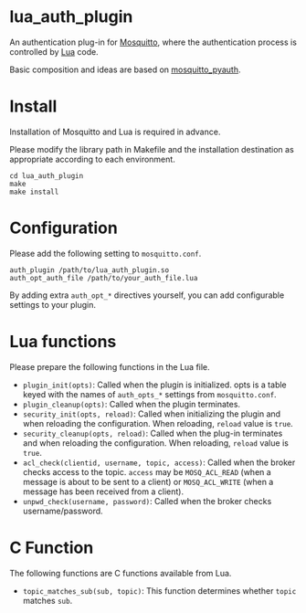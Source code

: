 # lua_auth_plugin

An authentication plug-in for [Mosquitto](https://mosquitto.org/), where the authentication process is
controlled by [Lua](https://www.lua.org/) code.

Basic composition and ideas are based on [mosquitto_pyauth](https://github.com/mbachry/mosquitto_pyauth).

# Install
Installation of Mosquitto and Lua is required in advance.

Please modify the library path in Makefile and the installation destination as appropriate according to each environment.

```
cd lua_auth_plugin
make
make install
```

# Configuration
Please add the following setting to `mosquitto.conf`.

```
auth_plugin /path/to/lua_auth_plugin.so
auth_opt_auth_file /path/to/your_auth_file.lua
```

By adding extra `auth_opt_*` directives yourself, you can add configurable settings
to your plugin.

# Lua functions
Please prepare the following functions in the Lua file.

- `plugin_init(opts)`: Called when the plugin is initialized.  opts is a
  table keyed with the names of `auth_opts_*` settings from
  `mosquitto.conf`.
- `plugin_cleanup(opts)`: Called when the plugin terminates.
- `security_init(opts, reload)`: Called when initializing the plugin and
  when reloading the configuration.  When reloading, `reload` value is
  `true`.
- `security_cleanup(opts, reload)`: Called when the plug-in terminates and
  when reloading the configuration.  When reloading, `reload` value is
  `true`.
- `acl_check(clientid, username, topic, access)`: Called when the broker
  checks access to the topic.  `access` may be `MOSQ_ACL_READ` (when a
  message is about to be sent to a client) or `MOSQ_ACL_WRITE` (when a
  message has been received from a client).
- `unpwd_check(username, password)`: Called when the broker checks username/password.

# C Function
The following functions are C functions available from Lua.

- `topic_matches_sub(sub, topic)`: This function determines whether `topic` matches `sub`.
